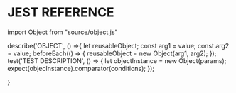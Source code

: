 # JEST REFERENCE
import Object from "source/object.js"

describe('OBJECT', () =>{
	let reusableObject;
	const arg1 = value;
	const arg2 = value;
	beforeEach(() => {
		reusableObject = new Object(arg1, arg2);
	});
	test('TEST DESCRIPTION', () => {
		let objectInstance = new Object(params);
		expect(objecInstance).comparator(conditions);
	});

}